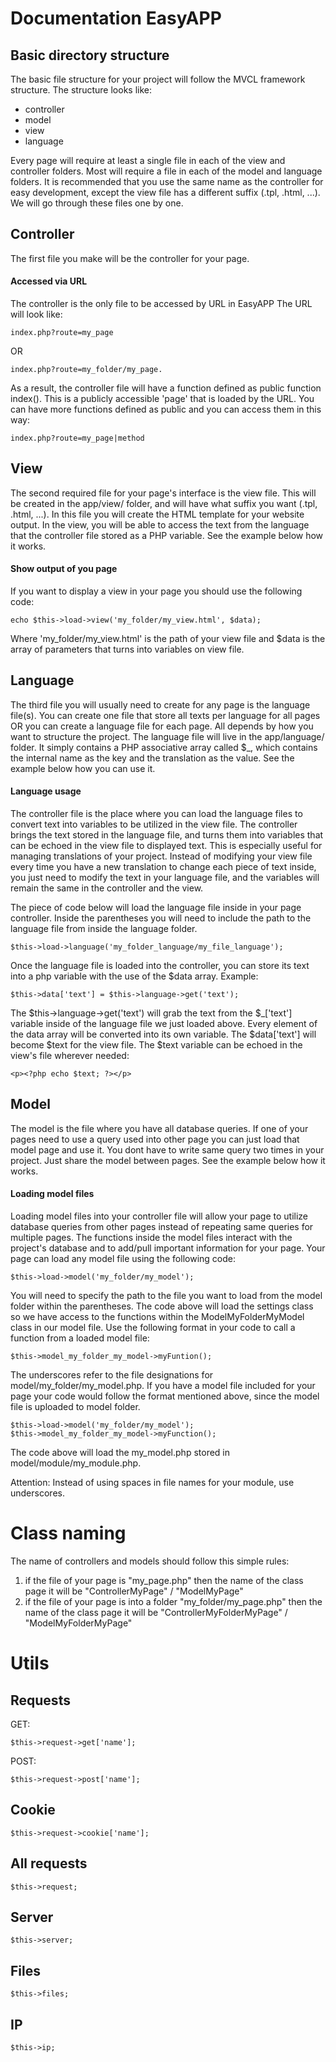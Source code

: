 # Documentation EasyAPP

## Basic directory structure
The basic file structure for your project will follow the MVCL framework structure.
The structure looks like:
- controller
- model
- view
- language

Every page will require at least a single file in each of the view and controller folders. Most will require a file in each of the model and language folders. It is recommended that you use the same name as the controller for easy development, except the view file has a different suffix (.tpl, .html, ...). We will go through these files one by one.

## Controller
The first file you make will be the controller for your page.

#### Accessed via URL
The controller is the only file to be accessed by URL in EasyAPP 
The URL will look like: 
```
index.php?route=my_page
```
OR 
```
index.php?route=my_folder/my_page.
```
As a result, the controller file will have a function defined as public function index(). This is a publicly accessible 'page' that is loaded by the URL.
You can have more functions defined as public and you can access them in this way:
```
index.php?route=my_page|method
```

## View 
The second required file for your page's interface is the view file. This will be created in the app/view/ folder, and will have what suffix you want (.tpl, .html, ...).
In this file you will create the HTML template for your website output.
In the view, you will be able to access the text from the language that the controller file stored as a PHP variable. See the example below how it works.

#### Show output of you page
If you want to display a view in your page you should use the following code:
```
echo $this->load->view('my_folder/my_view.html', $data);
```
Where 'my_folder/my_view.html' is the path of your view file and $data is the array of parameters that turns into variables on view file.


## Language
The third file you will usually need to create for any page is the language file(s). You can create one file that store all texts per language for all pages OR you can create a language file for each page. All depends by how you want to structure the project. The language file will live in the app/language/ folder. It simply contains a PHP associative array called $_, which contains the internal name as the key and the translation as the value. 
See the example below how you can use it.

#### Language usage 
The controller file is the place where you can load the language files to convert text into variables to be utilized in the view file.
The controller brings the text stored in the language file, and turns them into variables that can be echoed in the view file to displayed text. This is especially useful for managing translations of your project.
Instead of modifying your view file every time you have a new translation to change each piece of text inside, you just need to modify the text in your language file, and the variables will remain the same in the controller and the view.

The piece of code below will load the language file inside in your page controller. Inside the parentheses you will need to include the path to the language file from inside the language folder.
```
$this->load->language('my_folder_language/my_file_language');
```
Once the language file is loaded into the controller, you can store its text into a php variable with the use of the $data array. Example:
```
$this->data['text'] = $this->language->get('text');
```
The $this->language->get('text') will grab the text from the $_['text'] variable inside of the language file we just loaded above. Every element of the data array will be converted into its own variable. The $data['text'] will become $text for the view file. The $text variable can be echoed in the view's file wherever needed:
```
<p><?php echo $text; ?></p>
```

## Model
The model is the file where you have all database queries. If one of your pages need to use a query used into other page you can just load that model page and use it. You dont have to write same query two times in your project. Just share the model between pages. See the example below how it works.

#### Loading model files
Loading model files into your controller file will allow your page to utilize database queries from other pages instead of repeating same queries for multiple pages.
The functions inside the model files interact with the project's database and to add/pull important information for your page.
Your page can load any model file using the following code:
```
$this->load->model('my_folder/my_model');
```
You will need to specify the path to the file you want to load from the model folder within the parentheses. The code above will load the settings class so we have access to the functions within the ModelMyFolderMyModel class in our model file. Use the following format in your code to call a function from a loaded model file:
```
$this->model_my_folder_my_model->myFuntion();
```
The underscores refer to the file designations for model/my_folder/my_model.php. If you have a model file included for your page your code would follow the format mentioned above, since the model file is uploaded to model folder.
```
$this->load->model('my_folder/my_model');
$this->model_my_folder_my_model->myFunction();
```
The code above will load the my_model.php stored in model/module/my_module.php.

Attention: Instead of using spaces in file names for your module, use underscores.

# Class naming
The name of controllers and models should follow this simple rules:
1. if the file of your page is "my_page.php" then the name of the class page it will be "ControllerMyPage" / "ModelMyPage"
2. if the file of your page is into a folder "my_folder/my_page.php" then the name of the class page it will be "ControllerMyFolderMyPage" / "ModelMyFolderMyPage"


# Utils

## Requests
GET:
```
$this->request->get['name'];
```
POST:
```
$this->request->post['name'];
```
## Cookie
```
$this->request->cookie['name'];
```
## All requests
```
$this->request;
```
## Server
```
$this->server;
```
## Files
```
$this->files;
```
## IP
```
$this->ip;
```
